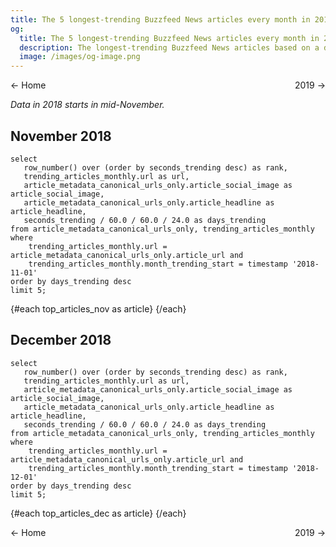 ```yaml
---
title: The 5 longest-trending Buzzfeed News articles every month in 2018
og:
  title: The 5 longest-trending Buzzfeed News articles every month in 2018
  description: The longest-trending Buzzfeed News articles based on a dataset of snapshots taken of the home page's "Trending" strip every 5 minutes from Nov 2018 until May 5th, when the newsroom shut down.
  image: /images/og-image.png
---
```


<script>
  import ArticleRow from '$lib/ArticleRow.svelte';
</script>

<style>
    .same-line {
        display: flex;
        flex-direction: row;
        justify-content: space-between;
    }
</style>

<span class="same-line">
    <BigLink href="/">← Home</BigLink>
    <BigLink href="/monthly/2019">2019 →</BigLink>
</span>

*Data in 2018 starts in mid-November.*

## November 2018

```top_articles_nov
select
   row_number() over (order by seconds_trending desc) as rank,
   trending_articles_monthly.url as url,
   article_metadata_canonical_urls_only.article_social_image as article_social_image,
   article_metadata_canonical_urls_only.article_headline as article_headline,
   seconds_trending / 60.0 / 60.0 / 24.0 as days_trending
from article_metadata_canonical_urls_only, trending_articles_monthly
where
    trending_articles_monthly.url = article_metadata_canonical_urls_only.article_url and
    trending_articles_monthly.month_trending_start = timestamp '2018-11-01'
order by days_trending desc
limit 5;
```

{#each top_articles_nov as article}
<ArticleRow
  rank={article.rank}
  image_url={article.article_social_image}
  days_trending={article.days_trending}
  headline={article.article_headline}
  article_url={article.url}
/>
{/each}

## December 2018

```top_articles_dec
select
   row_number() over (order by seconds_trending desc) as rank,
   trending_articles_monthly.url as url,
   article_metadata_canonical_urls_only.article_social_image as article_social_image,
   article_metadata_canonical_urls_only.article_headline as article_headline,
   seconds_trending / 60.0 / 60.0 / 24.0 as days_trending
from article_metadata_canonical_urls_only, trending_articles_monthly
where
    trending_articles_monthly.url = article_metadata_canonical_urls_only.article_url and
    trending_articles_monthly.month_trending_start = timestamp '2018-12-01'
order by days_trending desc
limit 5;
```

{#each top_articles_dec as article}
<ArticleRow
  rank={article.rank}
  image_url={article.article_social_image}
  days_trending={article.days_trending}
  headline={article.article_headline}
  article_url={article.url}
/>
{/each}

<span class="same-line">
    <BigLink href="/">← Home</BigLink>
    <BigLink href="/monthly/2019">2019 →</BigLink>
</span>
